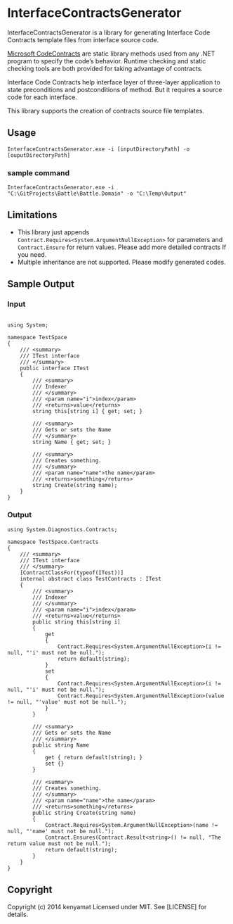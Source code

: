 ﻿# InterfaceContractsGenerator
InterfaceContractsGenerator is a library for generating Interface Code Contracts template files from interface source code.

[Microsoft CodeContracts](http://research.microsoft.com/en-us/projects/contracts/) are static library methods used from any .NET program to specify the code’s behavior. Runtime checking and static checking tools are both provided for taking advantage of contracts.

Interface Code Contracts help interface layer of three-layer application to state preconditions and postconditions of method. But it requires a source code for each interface.

This library supports the creation of contracts source file templates.
## Usage

```
InterfaceContractsGenerator.exe -i [inputDirectoryPath] -o [ouputDirectoryPath]
```

### sample command


```
InterfaceContractsGenerator.exe -i "C:\GitProjects\Battle\Battle.Domain" -o "C:\Temp\Output"
```

## Limitations
* This library just appends `Contract.Requires<System.ArgumentNullException>` for parameters and `Contract.Ensure` for return values. Please add more detailed contracts If you need.
* Multiple inheritance are not supported. Please modify generated codes.

## Sample Output

### Input
```

using System;

namespace TestSpace
{
    /// <summary>
    /// ITest interface
    /// </summary>
    public interface ITest
    {
        /// <summary>
        /// Indexer
        /// </summary>
        /// <param name="i">index</param>
        /// <returns>value</returns>
        string this[string i] { get; set; }

        /// <summary>
        /// Gets or sets the Name
        /// </summary>
        string Name { get; set; }

        /// <summary>
        /// Creates something.
        /// </summary>
        /// <param name="name">the name</param>
        /// <returns>something</returns>
        string Create(string name);
    }
}
```

### Output

```
using System.Diagnostics.Contracts;

namespace TestSpace.Contracts
{
    /// <summary>
    /// ITest interface
    /// </summary>
    [ContractClassFor(typeof(ITest))]
    internal abstract class TestContracts : ITest
    {
        /// <summary>
        /// Indexer
        /// </summary>
        /// <param name="i">index</param>
        /// <returns>value</returns>
        public string this[string i]
        {
            get
            {
                Contract.Requires<System.ArgumentNullException>(i != null, "'i' must not be null.");
                return default(string);
            }
            set
            {
                Contract.Requires<System.ArgumentNullException>(i != null, "'i' must not be null.");
                Contract.Requires<System.ArgumentNullException>(value != null, "'value' must not be null.");
            }
        }

        /// <summary>
        /// Gets or sets the Name
        /// </summary>
        public string Name
        {
            get { return default(string); }
            set {}
        }

        /// <summary>
        /// Creates something.
        /// </summary>
        /// <param name="name">the name</param>
        /// <returns>something</returns>
        public string Create(string name)
        {
            Contract.Requires<System.ArgumentNullException>(name != null, "'name' must not be null.");
            Contract.Ensures(Contract.Result<string>() != null, "The return value must not be null.");
            return default(string);
        }
    }
}
```

## Copyright
Copyright (c) 2014 kenyamat Licensed under MIT. See [LICENSE] for details.